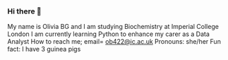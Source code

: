 ### Hi there 👋
My name is Olivia BG and I am studying Biochemistry at Imperial College London
I am currently learning Python to enhance my carer as a Data Analyst 
How to reach me; email= ob422@ic.ac.uk
Pronouns: she/her 
Fun fact: I have 3 guinea pigs

<!--
**OliviaBG/OliviaBG** is a ✨ _special_ ✨ repository because its `README.md` (this file) appears on your GitHub profile.

Here are some ideas to get you started:

- 🔭 I’m currently working on ...
- 🌱 I’m currently learning ...
- 👯 I’m looking to collaborate on ...
- 🤔 I’m looking for help with ...
- 💬 Ask me about ...
- 📫 How to reach me: ...
- 😄 Pronouns: ...
- ⚡ Fun fact: ...
-->
